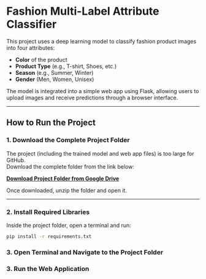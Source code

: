 # Fashion Multi-Label Attribute Classifier

This project uses a deep learning model to classify fashion product images into four attributes:
- **Color** of the product
- **Product Type** (e.g., T-shirt, Shoes, etc.)
- **Season** (e.g., Summer, Winter)
- **Gender** (Men, Women, Unisex)

The model is integrated into a simple web app using Flask, allowing users to upload images and receive predictions through a browser interface.

---

## How to Run the Project

### 1. Download the Complete Project Folder

The project (including the trained model and web app files) is too large for GitHub.  
Download the complete folder from the link below:

 **[Download Project Folder from Google Drive](https://drive.google.com/drive/folders/1ETmpZWLQIq4AJuJwXRj6VuH5vxRxwqQR?usp=sharing)**

Once downloaded, unzip the folder and open it.

---

### 2. Install Required Libraries

Inside the project folder, open a terminal and run:
```bash
pip install -r requirements.txt
```
### 3. Open Terminal and Navigate to the Project Folder
### 3. Run the Web Application




